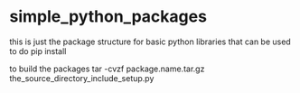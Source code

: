simple_python_packages
======================

this is just the package structure for basic python libraries that can be used to do pip install

to build the packages 
tar -cvzf package.name.tar.gz the_source_directory_include_setup.py
